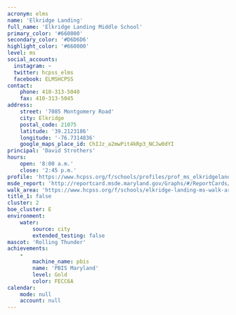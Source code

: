 ```yaml
---
acronym: elms
name: 'Elkridge Landing'
full_name: 'Elkridge Landing Middle School'
primary_color: '#660000'
secondary_color: '#D6D6D6'
highlight_color: '#660000'
level: ms
social_accounts:
  instagram: ~
  twitter: hcpss_elms
  facebook: ELMSHCPSS
contact:
    phone: 410-313-5040
    fax: 410-313-5045
address:
    street: '7085 Montgomery Road'
    city: Elkridge
    postal_code: 21075
    latitude: '39.2123186'
    longitude: '-76.7314836'
    google_maps_place_id: ChIJz_a2mwPit4kRp3_NCJw0dYI
principal: 'David Strothers'
hours:
    open: '8:00 a.m.'
    close: '2:45 p.m.'
profile: 'https://www.hcpss.org/f/schools/profiles/prof_ms_elkridgelanding.pdf'
msde_report: 'http://reportcard.msde.maryland.gov/Graphs/#/ReportCards/ReportCardSchool/1//1/13/0106/'
walk_area: 'https://www.hcpss.org/f/schools/elkridge-landing-ms-walk-area.pdf'
title_1: false
cluster: 2
boe_cluster: E
environment:
    water:
        source: city
        extended_testing: false
mascot: 'Rolling Thunder'
achievements:
    -
        machine_name: pbis
        name: 'PBIS Maryland'
        level: Gold
        color: FECC6A
calendar:
    mode: null
    account: null
---
```


